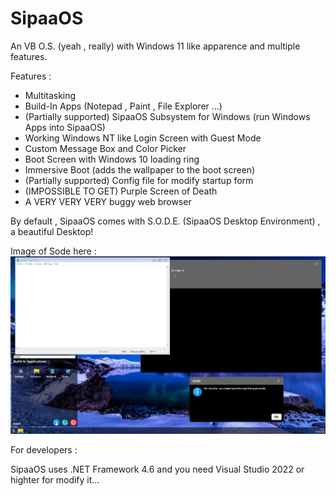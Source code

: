 # SipaaOS
An VB O.S. (yeah , really) with Windows 11 like apparence and multiple features.

Features : 
 * Multitasking
 * Build-In Apps (Notepad , Paint , File Explorer ...)
 * (Partially supported) SipaaOS Subsystem for Windows (run Windows Apps into SipaaOS)
 * Working Windows NT like Login Screen with Guest Mode
 * Custom Message Box and Color Picker
 * Boot Screen with Windows 10 loading ring
 * Immersive Boot (adds the wallpaper to the boot screen)
 * (Partially supported) Config file for modify startup form
 * (IMPOSSIBLE TO GET) Purple Screen of Death
 * A VERY VERY VERY buggy web browser
 
By default , SipaaOS comes with S.O.D.E. (SipaaOS Desktop Environment) , a beautiful Desktop!

Image of Sode here :
![alt text](https://github.com/RaphMar2021/SipaaOperatingSystem/blob/master/screen.png)

For developers :

SipaaOS uses .NET Framework 4.6
and you need Visual Studio 2022 or highter for modify it...
